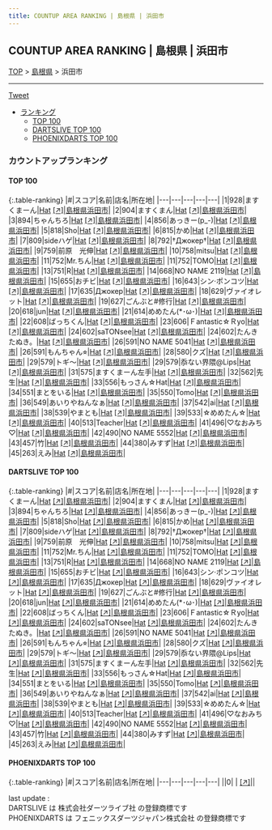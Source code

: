 ```yaml
---
title: COUNTUP AREA RANKING | 島根県 | 浜田市
---
```

## COUNTUP AREA RANKING | 島根県 | 浜田市

[TOP](/darts/rank/) > [島根県](/darts/rank/島根県/) > 浜田市

___

<a href="https://twitter.com/share?ref_src=twsrc%5Etfw" data-text="COUNTUP AREA RANKING | 島根県浜田市" class="twitter-share-button" data-hashtags="DARTSLIVE,PHOENIXDARTS,darts,ダーツ" data-show-count="false">Tweet</a>

* [ランキング](#カウントアップランキング)
    * [TOP 100](#top-100)
    * [DARTSLIVE TOP 100](#dartslive-top-100)
    * [PHOENIXDARTS TOP 100](#phoenixdarts-top-100)

### カウントアップランキング

#### TOP 100



{:.table-ranking}
|#|スコア|名前|店名|所在地|
|---|---|---|---|---|
|1|928|<span class="rank-name-dl">ますくまーん</span>|<a href="/darts/rank/shops/c84312fd215c1f92fec1ae84bb28bd87.html">Hat</a> <a href="https://search.dartslive.com/jp/shop/c84312fd215c1f92fec1ae84bb28bd87">[↗]</a>|<a href="/darts/rank/島根県/浜田市">島根県浜田市</a>|
|2|904|<span class="rank-name-dl">ますくまん</span>|<a href="/darts/rank/shops/c84312fd215c1f92fec1ae84bb28bd87.html">Hat</a> <a href="https://search.dartslive.com/jp/shop/c84312fd215c1f92fec1ae84bb28bd87">[↗]</a>|<a href="/darts/rank/島根県/浜田市">島根県浜田市</a>|
|3|894|<span class="rank-name-dl">ちゃんちろ</span>|<a href="/darts/rank/shops/c84312fd215c1f92fec1ae84bb28bd87.html">Hat</a> <a href="https://search.dartslive.com/jp/shop/c84312fd215c1f92fec1ae84bb28bd87">[↗]</a>|<a href="/darts/rank/島根県/浜田市">島根県浜田市</a>|
|4|856|<span class="rank-name-dl">あっきー(p_-)</span>|<a href="/darts/rank/shops/c84312fd215c1f92fec1ae84bb28bd87.html">Hat</a> <a href="https://search.dartslive.com/jp/shop/c84312fd215c1f92fec1ae84bb28bd87">[↗]</a>|<a href="/darts/rank/島根県/浜田市">島根県浜田市</a>|
|5|818|<span class="rank-name-dl">Sho</span>|<a href="/darts/rank/shops/c84312fd215c1f92fec1ae84bb28bd87.html">Hat</a> <a href="https://search.dartslive.com/jp/shop/c84312fd215c1f92fec1ae84bb28bd87">[↗]</a>|<a href="/darts/rank/島根県/浜田市">島根県浜田市</a>|
|6|815|<span class="rank-name-dl">かめ</span>|<a href="/darts/rank/shops/c84312fd215c1f92fec1ae84bb28bd87.html">Hat</a> <a href="https://search.dartslive.com/jp/shop/c84312fd215c1f92fec1ae84bb28bd87">[↗]</a>|<a href="/darts/rank/島根県/浜田市">島根県浜田市</a>|
|7|809|<span class="rank-name-dl">sideハゲ</span>|<a href="/darts/rank/shops/c84312fd215c1f92fec1ae84bb28bd87.html">Hat</a> <a href="https://search.dartslive.com/jp/shop/c84312fd215c1f92fec1ae84bb28bd87">[↗]</a>|<a href="/darts/rank/島根県/浜田市">島根県浜田市</a>|
|8|792|<span class="rank-name-dl">†Джокер†</span>|<a href="/darts/rank/shops/c84312fd215c1f92fec1ae84bb28bd87.html">Hat</a> <a href="https://search.dartslive.com/jp/shop/c84312fd215c1f92fec1ae84bb28bd87">[↗]</a>|<a href="/darts/rank/島根県/浜田市">島根県浜田市</a>|
|9|759|<span class="rank-name-dl">前原　光伸</span>|<a href="/darts/rank/shops/c84312fd215c1f92fec1ae84bb28bd87.html">Hat</a> <a href="https://search.dartslive.com/jp/shop/c84312fd215c1f92fec1ae84bb28bd87">[↗]</a>|<a href="/darts/rank/島根県/浜田市">島根県浜田市</a>|
|10|758|<span class="rank-name-dl">mitsu</span>|<a href="/darts/rank/shops/c84312fd215c1f92fec1ae84bb28bd87.html">Hat</a> <a href="https://search.dartslive.com/jp/shop/c84312fd215c1f92fec1ae84bb28bd87">[↗]</a>|<a href="/darts/rank/島根県/浜田市">島根県浜田市</a>|
|11|752|<span class="rank-name-dl">Mr.ちん</span>|<a href="/darts/rank/shops/c84312fd215c1f92fec1ae84bb28bd87.html">Hat</a> <a href="https://search.dartslive.com/jp/shop/c84312fd215c1f92fec1ae84bb28bd87">[↗]</a>|<a href="/darts/rank/島根県/浜田市">島根県浜田市</a>|
|11|752|<span class="rank-name-dl">TOMO</span>|<a href="/darts/rank/shops/c84312fd215c1f92fec1ae84bb28bd87.html">Hat</a> <a href="https://search.dartslive.com/jp/shop/c84312fd215c1f92fec1ae84bb28bd87">[↗]</a>|<a href="/darts/rank/島根県/浜田市">島根県浜田市</a>|
|13|751|<span class="rank-name-dl">R</span>|<a href="/darts/rank/shops/c84312fd215c1f92fec1ae84bb28bd87.html">Hat</a> <a href="https://search.dartslive.com/jp/shop/c84312fd215c1f92fec1ae84bb28bd87">[↗]</a>|<a href="/darts/rank/島根県/浜田市">島根県浜田市</a>|
|14|668|<span class="rank-name-dl">NO NAME 2119</span>|<a href="/darts/rank/shops/c84312fd215c1f92fec1ae84bb28bd87.html">Hat</a> <a href="https://search.dartslive.com/jp/shop/c84312fd215c1f92fec1ae84bb28bd87">[↗]</a>|<a href="/darts/rank/島根県/浜田市">島根県浜田市</a>|
|15|655|<span class="rank-name-dl">おチビ</span>|<a href="/darts/rank/shops/c84312fd215c1f92fec1ae84bb28bd87.html">Hat</a> <a href="https://search.dartslive.com/jp/shop/c84312fd215c1f92fec1ae84bb28bd87">[↗]</a>|<a href="/darts/rank/島根県/浜田市">島根県浜田市</a>|
|16|643|<span class="rank-name-dl">シン·ポンコツ</span>|<a href="/darts/rank/shops/c84312fd215c1f92fec1ae84bb28bd87.html">Hat</a> <a href="https://search.dartslive.com/jp/shop/c84312fd215c1f92fec1ae84bb28bd87">[↗]</a>|<a href="/darts/rank/島根県/浜田市">島根県浜田市</a>|
|17|635|<span class="rank-name-dl">Джокер</span>|<a href="/darts/rank/shops/c84312fd215c1f92fec1ae84bb28bd87.html">Hat</a> <a href="https://search.dartslive.com/jp/shop/c84312fd215c1f92fec1ae84bb28bd87">[↗]</a>|<a href="/darts/rank/島根県/浜田市">島根県浜田市</a>|
|18|629|<span class="rank-name-dl">ヴァイオレット</span>|<a href="/darts/rank/shops/c84312fd215c1f92fec1ae84bb28bd87.html">Hat</a> <a href="https://search.dartslive.com/jp/shop/c84312fd215c1f92fec1ae84bb28bd87">[↗]</a>|<a href="/darts/rank/島根県/浜田市">島根県浜田市</a>|
|19|627|<span class="rank-name-dl">ごんぶと#修行</span>|<a href="/darts/rank/shops/c84312fd215c1f92fec1ae84bb28bd87.html">Hat</a> <a href="https://search.dartslive.com/jp/shop/c84312fd215c1f92fec1ae84bb28bd87">[↗]</a>|<a href="/darts/rank/島根県/浜田市">島根県浜田市</a>|
|20|618|<span class="rank-name-dl">jun</span>|<a href="/darts/rank/shops/c84312fd215c1f92fec1ae84bb28bd87.html">Hat</a> <a href="https://search.dartslive.com/jp/shop/c84312fd215c1f92fec1ae84bb28bd87">[↗]</a>|<a href="/darts/rank/島根県/浜田市">島根県浜田市</a>|
|21|614|<span class="rank-name-dl">めめたん(*･ω･)</span>|<a href="/darts/rank/shops/c84312fd215c1f92fec1ae84bb28bd87.html">Hat</a> <a href="https://search.dartslive.com/jp/shop/c84312fd215c1f92fec1ae84bb28bd87">[↗]</a>|<a href="/darts/rank/島根県/浜田市">島根県浜田市</a>|
|22|608|<span class="rank-name-dl">ばっちくん</span>|<a href="/darts/rank/shops/c84312fd215c1f92fec1ae84bb28bd87.html">Hat</a> <a href="https://search.dartslive.com/jp/shop/c84312fd215c1f92fec1ae84bb28bd87">[↗]</a>|<a href="/darts/rank/島根県/浜田市">島根県浜田市</a>|
|23|606|<span class="rank-name-dl">Ｆantastic☆Ｒyo</span>|<a href="/darts/rank/shops/c84312fd215c1f92fec1ae84bb28bd87.html">Hat</a> <a href="https://search.dartslive.com/jp/shop/c84312fd215c1f92fec1ae84bb28bd87">[↗]</a>|<a href="/darts/rank/島根県/浜田市">島根県浜田市</a>|
|24|602|<span class="rank-name-dl">saTONsee</span>|<a href="/darts/rank/shops/c84312fd215c1f92fec1ae84bb28bd87.html">Hat</a> <a href="https://search.dartslive.com/jp/shop/c84312fd215c1f92fec1ae84bb28bd87">[↗]</a>|<a href="/darts/rank/島根県/浜田市">島根県浜田市</a>|
|24|602|<span class="rank-name-dl">たんきたぬき。</span>|<a href="/darts/rank/shops/c84312fd215c1f92fec1ae84bb28bd87.html">Hat</a> <a href="https://search.dartslive.com/jp/shop/c84312fd215c1f92fec1ae84bb28bd87">[↗]</a>|<a href="/darts/rank/島根県/浜田市">島根県浜田市</a>|
|26|591|<span class="rank-name-dl">NO NAME 5041</span>|<a href="/darts/rank/shops/c84312fd215c1f92fec1ae84bb28bd87.html">Hat</a> <a href="https://search.dartslive.com/jp/shop/c84312fd215c1f92fec1ae84bb28bd87">[↗]</a>|<a href="/darts/rank/島根県/浜田市">島根県浜田市</a>|
|26|591|<span class="rank-name-dl">もんちゃん⭐︎</span>|<a href="/darts/rank/shops/c84312fd215c1f92fec1ae84bb28bd87.html">Hat</a> <a href="https://search.dartslive.com/jp/shop/c84312fd215c1f92fec1ae84bb28bd87">[↗]</a>|<a href="/darts/rank/島根県/浜田市">島根県浜田市</a>|
|28|580|<span class="rank-name-dl">クズ</span>|<a href="/darts/rank/shops/c84312fd215c1f92fec1ae84bb28bd87.html">Hat</a> <a href="https://search.dartslive.com/jp/shop/c84312fd215c1f92fec1ae84bb28bd87">[↗]</a>|<a href="/darts/rank/島根県/浜田市">島根県浜田市</a>|
|29|579|<span class="rank-name-dl">トギ〜</span>|<a href="/darts/rank/shops/c84312fd215c1f92fec1ae84bb28bd87.html">Hat</a> <a href="https://search.dartslive.com/jp/shop/c84312fd215c1f92fec1ae84bb28bd87">[↗]</a>|<a href="/darts/rank/島根県/浜田市">島根県浜田市</a>|
|29|579|<span class="rank-name-dl">忝ない界隈@Lips</span>|<a href="/darts/rank/shops/c84312fd215c1f92fec1ae84bb28bd87.html">Hat</a> <a href="https://search.dartslive.com/jp/shop/c84312fd215c1f92fec1ae84bb28bd87">[↗]</a>|<a href="/darts/rank/島根県/浜田市">島根県浜田市</a>|
|31|575|<span class="rank-name-dl">ますくまーん左手</span>|<a href="/darts/rank/shops/c84312fd215c1f92fec1ae84bb28bd87.html">Hat</a> <a href="https://search.dartslive.com/jp/shop/c84312fd215c1f92fec1ae84bb28bd87">[↗]</a>|<a href="/darts/rank/島根県/浜田市">島根県浜田市</a>|
|32|562|<span class="rank-name-dl">先生</span>|<a href="/darts/rank/shops/c84312fd215c1f92fec1ae84bb28bd87.html">Hat</a> <a href="https://search.dartslive.com/jp/shop/c84312fd215c1f92fec1ae84bb28bd87">[↗]</a>|<a href="/darts/rank/島根県/浜田市">島根県浜田市</a>|
|33|556|<span class="rank-name-dl">もっさん☆Hat</span>|<a href="/darts/rank/shops/c84312fd215c1f92fec1ae84bb28bd87.html">Hat</a> <a href="https://search.dartslive.com/jp/shop/c84312fd215c1f92fec1ae84bb28bd87">[↗]</a>|<a href="/darts/rank/島根県/浜田市">島根県浜田市</a>|
|34|551|<span class="rank-name-dl">まとをいる</span>|<a href="/darts/rank/shops/c84312fd215c1f92fec1ae84bb28bd87.html">Hat</a> <a href="https://search.dartslive.com/jp/shop/c84312fd215c1f92fec1ae84bb28bd87">[↗]</a>|<a href="/darts/rank/島根県/浜田市">島根県浜田市</a>|
|35|550|<span class="rank-name-dl">Tomo</span>|<a href="/darts/rank/shops/c84312fd215c1f92fec1ae84bb28bd87.html">Hat</a> <a href="https://search.dartslive.com/jp/shop/c84312fd215c1f92fec1ae84bb28bd87">[↗]</a>|<a href="/darts/rank/島根県/浜田市">島根県浜田市</a>|
|36|549|<span class="rank-name-dl">あいりやねんなぁ</span>|<a href="/darts/rank/shops/c84312fd215c1f92fec1ae84bb28bd87.html">Hat</a> <a href="https://search.dartslive.com/jp/shop/c84312fd215c1f92fec1ae84bb28bd87">[↗]</a>|<a href="/darts/rank/島根県/浜田市">島根県浜田市</a>|
|37|542|<span class="rank-name-dl">ai</span>|<a href="/darts/rank/shops/c84312fd215c1f92fec1ae84bb28bd87.html">Hat</a> <a href="https://search.dartslive.com/jp/shop/c84312fd215c1f92fec1ae84bb28bd87">[↗]</a>|<a href="/darts/rank/島根県/浜田市">島根県浜田市</a>|
|38|539|<span class="rank-name-dl">やまとも</span>|<a href="/darts/rank/shops/c84312fd215c1f92fec1ae84bb28bd87.html">Hat</a> <a href="https://search.dartslive.com/jp/shop/c84312fd215c1f92fec1ae84bb28bd87">[↗]</a>|<a href="/darts/rank/島根県/浜田市">島根県浜田市</a>|
|39|533|<span class="rank-name-dl">☆めめたん☆</span>|<a href="/darts/rank/shops/c84312fd215c1f92fec1ae84bb28bd87.html">Hat</a> <a href="https://search.dartslive.com/jp/shop/c84312fd215c1f92fec1ae84bb28bd87">[↗]</a>|<a href="/darts/rank/島根県/浜田市">島根県浜田市</a>|
|40|513|<span class="rank-name-dl">Teacher</span>|<a href="/darts/rank/shops/c84312fd215c1f92fec1ae84bb28bd87.html">Hat</a> <a href="https://search.dartslive.com/jp/shop/c84312fd215c1f92fec1ae84bb28bd87">[↗]</a>|<a href="/darts/rank/島根県/浜田市">島根県浜田市</a>|
|41|496|<span class="rank-name-dl">♡なおみち♡</span>|<a href="/darts/rank/shops/c84312fd215c1f92fec1ae84bb28bd87.html">Hat</a> <a href="https://search.dartslive.com/jp/shop/c84312fd215c1f92fec1ae84bb28bd87">[↗]</a>|<a href="/darts/rank/島根県/浜田市">島根県浜田市</a>|
|42|490|<span class="rank-name-dl">NO NAME 5552</span>|<a href="/darts/rank/shops/c84312fd215c1f92fec1ae84bb28bd87.html">Hat</a> <a href="https://search.dartslive.com/jp/shop/c84312fd215c1f92fec1ae84bb28bd87">[↗]</a>|<a href="/darts/rank/島根県/浜田市">島根県浜田市</a>|
|43|457|<span class="rank-name-dl">竹</span>|<a href="/darts/rank/shops/c84312fd215c1f92fec1ae84bb28bd87.html">Hat</a> <a href="https://search.dartslive.com/jp/shop/c84312fd215c1f92fec1ae84bb28bd87">[↗]</a>|<a href="/darts/rank/島根県/浜田市">島根県浜田市</a>|
|44|380|<span class="rank-name-dl">みすず</span>|<a href="/darts/rank/shops/c84312fd215c1f92fec1ae84bb28bd87.html">Hat</a> <a href="https://search.dartslive.com/jp/shop/c84312fd215c1f92fec1ae84bb28bd87">[↗]</a>|<a href="/darts/rank/島根県/浜田市">島根県浜田市</a>|
|45|263|<span class="rank-name-dl">えみ</span>|<a href="/darts/rank/shops/c84312fd215c1f92fec1ae84bb28bd87.html">Hat</a> <a href="https://search.dartslive.com/jp/shop/c84312fd215c1f92fec1ae84bb28bd87">[↗]</a>|<a href="/darts/rank/島根県/浜田市">島根県浜田市</a>|


#### DARTSLIVE TOP 100



{:.table-ranking}
|#|スコア|名前|店名|所在地|
|---|---|---|---|---|
|1|928|<span class="rank-name-dl">ますくまーん</span>|<a href="/darts/rank/shops/c84312fd215c1f92fec1ae84bb28bd87.html">Hat</a> <a href="https://search.dartslive.com/jp/shop/c84312fd215c1f92fec1ae84bb28bd87">[↗]</a>|<a href="/darts/rank/島根県/浜田市">島根県浜田市</a>|
|2|904|<span class="rank-name-dl">ますくまん</span>|<a href="/darts/rank/shops/c84312fd215c1f92fec1ae84bb28bd87.html">Hat</a> <a href="https://search.dartslive.com/jp/shop/c84312fd215c1f92fec1ae84bb28bd87">[↗]</a>|<a href="/darts/rank/島根県/浜田市">島根県浜田市</a>|
|3|894|<span class="rank-name-dl">ちゃんちろ</span>|<a href="/darts/rank/shops/c84312fd215c1f92fec1ae84bb28bd87.html">Hat</a> <a href="https://search.dartslive.com/jp/shop/c84312fd215c1f92fec1ae84bb28bd87">[↗]</a>|<a href="/darts/rank/島根県/浜田市">島根県浜田市</a>|
|4|856|<span class="rank-name-dl">あっきー(p_-)</span>|<a href="/darts/rank/shops/c84312fd215c1f92fec1ae84bb28bd87.html">Hat</a> <a href="https://search.dartslive.com/jp/shop/c84312fd215c1f92fec1ae84bb28bd87">[↗]</a>|<a href="/darts/rank/島根県/浜田市">島根県浜田市</a>|
|5|818|<span class="rank-name-dl">Sho</span>|<a href="/darts/rank/shops/c84312fd215c1f92fec1ae84bb28bd87.html">Hat</a> <a href="https://search.dartslive.com/jp/shop/c84312fd215c1f92fec1ae84bb28bd87">[↗]</a>|<a href="/darts/rank/島根県/浜田市">島根県浜田市</a>|
|6|815|<span class="rank-name-dl">かめ</span>|<a href="/darts/rank/shops/c84312fd215c1f92fec1ae84bb28bd87.html">Hat</a> <a href="https://search.dartslive.com/jp/shop/c84312fd215c1f92fec1ae84bb28bd87">[↗]</a>|<a href="/darts/rank/島根県/浜田市">島根県浜田市</a>|
|7|809|<span class="rank-name-dl">sideハゲ</span>|<a href="/darts/rank/shops/c84312fd215c1f92fec1ae84bb28bd87.html">Hat</a> <a href="https://search.dartslive.com/jp/shop/c84312fd215c1f92fec1ae84bb28bd87">[↗]</a>|<a href="/darts/rank/島根県/浜田市">島根県浜田市</a>|
|8|792|<span class="rank-name-dl">†Джокер†</span>|<a href="/darts/rank/shops/c84312fd215c1f92fec1ae84bb28bd87.html">Hat</a> <a href="https://search.dartslive.com/jp/shop/c84312fd215c1f92fec1ae84bb28bd87">[↗]</a>|<a href="/darts/rank/島根県/浜田市">島根県浜田市</a>|
|9|759|<span class="rank-name-dl">前原　光伸</span>|<a href="/darts/rank/shops/c84312fd215c1f92fec1ae84bb28bd87.html">Hat</a> <a href="https://search.dartslive.com/jp/shop/c84312fd215c1f92fec1ae84bb28bd87">[↗]</a>|<a href="/darts/rank/島根県/浜田市">島根県浜田市</a>|
|10|758|<span class="rank-name-dl">mitsu</span>|<a href="/darts/rank/shops/c84312fd215c1f92fec1ae84bb28bd87.html">Hat</a> <a href="https://search.dartslive.com/jp/shop/c84312fd215c1f92fec1ae84bb28bd87">[↗]</a>|<a href="/darts/rank/島根県/浜田市">島根県浜田市</a>|
|11|752|<span class="rank-name-dl">Mr.ちん</span>|<a href="/darts/rank/shops/c84312fd215c1f92fec1ae84bb28bd87.html">Hat</a> <a href="https://search.dartslive.com/jp/shop/c84312fd215c1f92fec1ae84bb28bd87">[↗]</a>|<a href="/darts/rank/島根県/浜田市">島根県浜田市</a>|
|11|752|<span class="rank-name-dl">TOMO</span>|<a href="/darts/rank/shops/c84312fd215c1f92fec1ae84bb28bd87.html">Hat</a> <a href="https://search.dartslive.com/jp/shop/c84312fd215c1f92fec1ae84bb28bd87">[↗]</a>|<a href="/darts/rank/島根県/浜田市">島根県浜田市</a>|
|13|751|<span class="rank-name-dl">R</span>|<a href="/darts/rank/shops/c84312fd215c1f92fec1ae84bb28bd87.html">Hat</a> <a href="https://search.dartslive.com/jp/shop/c84312fd215c1f92fec1ae84bb28bd87">[↗]</a>|<a href="/darts/rank/島根県/浜田市">島根県浜田市</a>|
|14|668|<span class="rank-name-dl">NO NAME 2119</span>|<a href="/darts/rank/shops/c84312fd215c1f92fec1ae84bb28bd87.html">Hat</a> <a href="https://search.dartslive.com/jp/shop/c84312fd215c1f92fec1ae84bb28bd87">[↗]</a>|<a href="/darts/rank/島根県/浜田市">島根県浜田市</a>|
|15|655|<span class="rank-name-dl">おチビ</span>|<a href="/darts/rank/shops/c84312fd215c1f92fec1ae84bb28bd87.html">Hat</a> <a href="https://search.dartslive.com/jp/shop/c84312fd215c1f92fec1ae84bb28bd87">[↗]</a>|<a href="/darts/rank/島根県/浜田市">島根県浜田市</a>|
|16|643|<span class="rank-name-dl">シン·ポンコツ</span>|<a href="/darts/rank/shops/c84312fd215c1f92fec1ae84bb28bd87.html">Hat</a> <a href="https://search.dartslive.com/jp/shop/c84312fd215c1f92fec1ae84bb28bd87">[↗]</a>|<a href="/darts/rank/島根県/浜田市">島根県浜田市</a>|
|17|635|<span class="rank-name-dl">Джокер</span>|<a href="/darts/rank/shops/c84312fd215c1f92fec1ae84bb28bd87.html">Hat</a> <a href="https://search.dartslive.com/jp/shop/c84312fd215c1f92fec1ae84bb28bd87">[↗]</a>|<a href="/darts/rank/島根県/浜田市">島根県浜田市</a>|
|18|629|<span class="rank-name-dl">ヴァイオレット</span>|<a href="/darts/rank/shops/c84312fd215c1f92fec1ae84bb28bd87.html">Hat</a> <a href="https://search.dartslive.com/jp/shop/c84312fd215c1f92fec1ae84bb28bd87">[↗]</a>|<a href="/darts/rank/島根県/浜田市">島根県浜田市</a>|
|19|627|<span class="rank-name-dl">ごんぶと#修行</span>|<a href="/darts/rank/shops/c84312fd215c1f92fec1ae84bb28bd87.html">Hat</a> <a href="https://search.dartslive.com/jp/shop/c84312fd215c1f92fec1ae84bb28bd87">[↗]</a>|<a href="/darts/rank/島根県/浜田市">島根県浜田市</a>|
|20|618|<span class="rank-name-dl">jun</span>|<a href="/darts/rank/shops/c84312fd215c1f92fec1ae84bb28bd87.html">Hat</a> <a href="https://search.dartslive.com/jp/shop/c84312fd215c1f92fec1ae84bb28bd87">[↗]</a>|<a href="/darts/rank/島根県/浜田市">島根県浜田市</a>|
|21|614|<span class="rank-name-dl">めめたん(*･ω･)</span>|<a href="/darts/rank/shops/c84312fd215c1f92fec1ae84bb28bd87.html">Hat</a> <a href="https://search.dartslive.com/jp/shop/c84312fd215c1f92fec1ae84bb28bd87">[↗]</a>|<a href="/darts/rank/島根県/浜田市">島根県浜田市</a>|
|22|608|<span class="rank-name-dl">ばっちくん</span>|<a href="/darts/rank/shops/c84312fd215c1f92fec1ae84bb28bd87.html">Hat</a> <a href="https://search.dartslive.com/jp/shop/c84312fd215c1f92fec1ae84bb28bd87">[↗]</a>|<a href="/darts/rank/島根県/浜田市">島根県浜田市</a>|
|23|606|<span class="rank-name-dl">Ｆantastic☆Ｒyo</span>|<a href="/darts/rank/shops/c84312fd215c1f92fec1ae84bb28bd87.html">Hat</a> <a href="https://search.dartslive.com/jp/shop/c84312fd215c1f92fec1ae84bb28bd87">[↗]</a>|<a href="/darts/rank/島根県/浜田市">島根県浜田市</a>|
|24|602|<span class="rank-name-dl">saTONsee</span>|<a href="/darts/rank/shops/c84312fd215c1f92fec1ae84bb28bd87.html">Hat</a> <a href="https://search.dartslive.com/jp/shop/c84312fd215c1f92fec1ae84bb28bd87">[↗]</a>|<a href="/darts/rank/島根県/浜田市">島根県浜田市</a>|
|24|602|<span class="rank-name-dl">たんきたぬき。</span>|<a href="/darts/rank/shops/c84312fd215c1f92fec1ae84bb28bd87.html">Hat</a> <a href="https://search.dartslive.com/jp/shop/c84312fd215c1f92fec1ae84bb28bd87">[↗]</a>|<a href="/darts/rank/島根県/浜田市">島根県浜田市</a>|
|26|591|<span class="rank-name-dl">NO NAME 5041</span>|<a href="/darts/rank/shops/c84312fd215c1f92fec1ae84bb28bd87.html">Hat</a> <a href="https://search.dartslive.com/jp/shop/c84312fd215c1f92fec1ae84bb28bd87">[↗]</a>|<a href="/darts/rank/島根県/浜田市">島根県浜田市</a>|
|26|591|<span class="rank-name-dl">もんちゃん⭐︎</span>|<a href="/darts/rank/shops/c84312fd215c1f92fec1ae84bb28bd87.html">Hat</a> <a href="https://search.dartslive.com/jp/shop/c84312fd215c1f92fec1ae84bb28bd87">[↗]</a>|<a href="/darts/rank/島根県/浜田市">島根県浜田市</a>|
|28|580|<span class="rank-name-dl">クズ</span>|<a href="/darts/rank/shops/c84312fd215c1f92fec1ae84bb28bd87.html">Hat</a> <a href="https://search.dartslive.com/jp/shop/c84312fd215c1f92fec1ae84bb28bd87">[↗]</a>|<a href="/darts/rank/島根県/浜田市">島根県浜田市</a>|
|29|579|<span class="rank-name-dl">トギ〜</span>|<a href="/darts/rank/shops/c84312fd215c1f92fec1ae84bb28bd87.html">Hat</a> <a href="https://search.dartslive.com/jp/shop/c84312fd215c1f92fec1ae84bb28bd87">[↗]</a>|<a href="/darts/rank/島根県/浜田市">島根県浜田市</a>|
|29|579|<span class="rank-name-dl">忝ない界隈@Lips</span>|<a href="/darts/rank/shops/c84312fd215c1f92fec1ae84bb28bd87.html">Hat</a> <a href="https://search.dartslive.com/jp/shop/c84312fd215c1f92fec1ae84bb28bd87">[↗]</a>|<a href="/darts/rank/島根県/浜田市">島根県浜田市</a>|
|31|575|<span class="rank-name-dl">ますくまーん左手</span>|<a href="/darts/rank/shops/c84312fd215c1f92fec1ae84bb28bd87.html">Hat</a> <a href="https://search.dartslive.com/jp/shop/c84312fd215c1f92fec1ae84bb28bd87">[↗]</a>|<a href="/darts/rank/島根県/浜田市">島根県浜田市</a>|
|32|562|<span class="rank-name-dl">先生</span>|<a href="/darts/rank/shops/c84312fd215c1f92fec1ae84bb28bd87.html">Hat</a> <a href="https://search.dartslive.com/jp/shop/c84312fd215c1f92fec1ae84bb28bd87">[↗]</a>|<a href="/darts/rank/島根県/浜田市">島根県浜田市</a>|
|33|556|<span class="rank-name-dl">もっさん☆Hat</span>|<a href="/darts/rank/shops/c84312fd215c1f92fec1ae84bb28bd87.html">Hat</a> <a href="https://search.dartslive.com/jp/shop/c84312fd215c1f92fec1ae84bb28bd87">[↗]</a>|<a href="/darts/rank/島根県/浜田市">島根県浜田市</a>|
|34|551|<span class="rank-name-dl">まとをいる</span>|<a href="/darts/rank/shops/c84312fd215c1f92fec1ae84bb28bd87.html">Hat</a> <a href="https://search.dartslive.com/jp/shop/c84312fd215c1f92fec1ae84bb28bd87">[↗]</a>|<a href="/darts/rank/島根県/浜田市">島根県浜田市</a>|
|35|550|<span class="rank-name-dl">Tomo</span>|<a href="/darts/rank/shops/c84312fd215c1f92fec1ae84bb28bd87.html">Hat</a> <a href="https://search.dartslive.com/jp/shop/c84312fd215c1f92fec1ae84bb28bd87">[↗]</a>|<a href="/darts/rank/島根県/浜田市">島根県浜田市</a>|
|36|549|<span class="rank-name-dl">あいりやねんなぁ</span>|<a href="/darts/rank/shops/c84312fd215c1f92fec1ae84bb28bd87.html">Hat</a> <a href="https://search.dartslive.com/jp/shop/c84312fd215c1f92fec1ae84bb28bd87">[↗]</a>|<a href="/darts/rank/島根県/浜田市">島根県浜田市</a>|
|37|542|<span class="rank-name-dl">ai</span>|<a href="/darts/rank/shops/c84312fd215c1f92fec1ae84bb28bd87.html">Hat</a> <a href="https://search.dartslive.com/jp/shop/c84312fd215c1f92fec1ae84bb28bd87">[↗]</a>|<a href="/darts/rank/島根県/浜田市">島根県浜田市</a>|
|38|539|<span class="rank-name-dl">やまとも</span>|<a href="/darts/rank/shops/c84312fd215c1f92fec1ae84bb28bd87.html">Hat</a> <a href="https://search.dartslive.com/jp/shop/c84312fd215c1f92fec1ae84bb28bd87">[↗]</a>|<a href="/darts/rank/島根県/浜田市">島根県浜田市</a>|
|39|533|<span class="rank-name-dl">☆めめたん☆</span>|<a href="/darts/rank/shops/c84312fd215c1f92fec1ae84bb28bd87.html">Hat</a> <a href="https://search.dartslive.com/jp/shop/c84312fd215c1f92fec1ae84bb28bd87">[↗]</a>|<a href="/darts/rank/島根県/浜田市">島根県浜田市</a>|
|40|513|<span class="rank-name-dl">Teacher</span>|<a href="/darts/rank/shops/c84312fd215c1f92fec1ae84bb28bd87.html">Hat</a> <a href="https://search.dartslive.com/jp/shop/c84312fd215c1f92fec1ae84bb28bd87">[↗]</a>|<a href="/darts/rank/島根県/浜田市">島根県浜田市</a>|
|41|496|<span class="rank-name-dl">♡なおみち♡</span>|<a href="/darts/rank/shops/c84312fd215c1f92fec1ae84bb28bd87.html">Hat</a> <a href="https://search.dartslive.com/jp/shop/c84312fd215c1f92fec1ae84bb28bd87">[↗]</a>|<a href="/darts/rank/島根県/浜田市">島根県浜田市</a>|
|42|490|<span class="rank-name-dl">NO NAME 5552</span>|<a href="/darts/rank/shops/c84312fd215c1f92fec1ae84bb28bd87.html">Hat</a> <a href="https://search.dartslive.com/jp/shop/c84312fd215c1f92fec1ae84bb28bd87">[↗]</a>|<a href="/darts/rank/島根県/浜田市">島根県浜田市</a>|
|43|457|<span class="rank-name-dl">竹</span>|<a href="/darts/rank/shops/c84312fd215c1f92fec1ae84bb28bd87.html">Hat</a> <a href="https://search.dartslive.com/jp/shop/c84312fd215c1f92fec1ae84bb28bd87">[↗]</a>|<a href="/darts/rank/島根県/浜田市">島根県浜田市</a>|
|44|380|<span class="rank-name-dl">みすず</span>|<a href="/darts/rank/shops/c84312fd215c1f92fec1ae84bb28bd87.html">Hat</a> <a href="https://search.dartslive.com/jp/shop/c84312fd215c1f92fec1ae84bb28bd87">[↗]</a>|<a href="/darts/rank/島根県/浜田市">島根県浜田市</a>|
|45|263|<span class="rank-name-dl">えみ</span>|<a href="/darts/rank/shops/c84312fd215c1f92fec1ae84bb28bd87.html">Hat</a> <a href="https://search.dartslive.com/jp/shop/c84312fd215c1f92fec1ae84bb28bd87">[↗]</a>|<a href="/darts/rank/島根県/浜田市">島根県浜田市</a>|


#### PHOENIXDARTS TOP 100



{:.table-ranking}
|#|スコア|名前|店名|所在地|
|---|---|---|---|---|
||0|<span class="rank-name-dl"> </span>|<a href="/darts/rank/shops/.html"></a> <a href="">[↗]</a>|<a href="/darts/rank//"></a>|


<div class="footer border-top border-gray-light mt-5 pt-3 text-right text-gray">
    last update : <span style="font-weight: italic" id="foot_last_modified"></span><br />
    DARTSLIVE は 株式会社ダーツライブ社 の登録商標です<br />
    PHOENIXDARTS は フェニックスダーツジャパン株式会社 の登録商標です<br />
</div>

<script src="https://cdnjs.cloudflare.com/ajax/libs/jquery.tablesorter/2.31.3/js/jquery.tablesorter.min.js" integrity="sha512-qzgd5cYSZcosqpzpn7zF2ZId8f/8CHmFKZ8j7mU4OUXTNRd5g+ZHBPsgKEwoqxCtdQvExE5LprwwPAgoicguNg==" crossorigin="anonymous" referrerpolicy="no-referrer"></script>
<link rel="stylesheet" href="https://cdnjs.cloudflare.com/ajax/libs/jquery.tablesorter/2.31.3/css/theme.default.min.css" integrity="sha512-wghhOJkjQX0Lh3NSWvNKeZ0ZpNn+SPVXX1Qyc9OCaogADktxrBiBdKGDoqVUOyhStvMBmJQ8ZdMHiR3wuEq8+w==" crossorigin="anonymous" referrerpolicy="no-referrer" />
<script>
$(function() {
    $(".table-ranking").tablesorter({sortList:[[0, 0]]});
    $("#foot_last_modified").text(formatDate(new Date(document.lastModified), 'yyyy-MM-dd HH:mm:ss'));
});
</script>

<script async src="https://platform.twitter.com/widgets.js" charset="utf-8"></script>